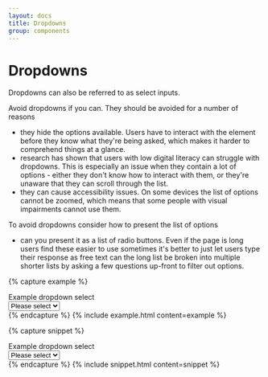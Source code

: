 ```yaml
---
layout: docs
title: Dropdowns
group: components
---
```


# Dropdowns

Dropdowns can also be referred to as select inputs.

Avoid dropdowns if you can. They should be avoided for a number of reasons

- they hide the options available. Users have to interact with the element before they know what they're being asked, which makes it harder to comprehend things at a glance.
- research has shown that users with low digital literacy can struggle with dropdowns. This is especially an issue when they contain a lot of options - either they don't know how to interact with them, or they're unaware that they can scroll through the list.
- they can cause accessibility issues. On some devices the list of options cannot be zoomed, which means that some people with visual impairments cannot use them.

To avoid dropdowns consider how to present the list of options

- can you present it as a list of radio buttons. Even if the page is long users find these easier to use sometimes it's better to just let users type their response as free text can the long list be broken into multiple shorter lists by asking a few questions up-front to filter out options.

{% capture example %}
<div class="c-fieldset">
  <label for="exampleSelect1">Example dropdown select</label>
  <div class="c-select">
    <select id="exampleSelect1">
      <option value="Please select">Please select</option>
      <option value="Option #1">Option #1</option>
      <option value="Option #2">Option #2</option>
      <option value="Option #3">Option #3</option>
      <option value="Option #4">Option #4</option>
      <option value="Option #5">Option #5</option>
    </select>
  </div>
</div>
{% endcapture %}
{% include example.html content=example %}

{% capture snippet %}
<div class="c-fieldset">
  <label for="exampleSelect1">Example dropdown select</label>
  <div class="c-select">
    <select id="exampleSelect1">
      <option value="Please select">Please select</option>
      <option value="Option #1">Option #1</option>
      <option value="Option #2">Option #2</option>
      <option value="Option #3">Option #3</option>
      <option value="Option #4">Option #4</option>
      <option value="Option #5">Option #5</option>
    </select>
  </div>
</div>
{% endcapture %}
{% include snippet.html content=snippet %}
